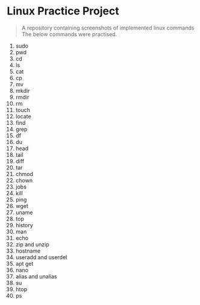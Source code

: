 # Linux Practice Project

> A repository containing screenshots of implemented linux commands
> The below commands were practised.

1. sudo
2. pwd
3. cd
4. ls
5. cat
6. cp
7. mv
8. mkdir
9. rmdir
10. rm
11. touch
12. locate
13. find
14. grep
15. df
16. du
17. head
18. tail
19. diff
20. tar
21. chmod
22. chown
23. jobs
24. kill
25. ping
26. wget
27. uname
28. top
29. history
30. man
31. echo
32. zip and unzip
33. hostname
34. useradd and userdel
35. apt get
36. nano
37. alias and unalias
38. su
39. htop
40. ps
